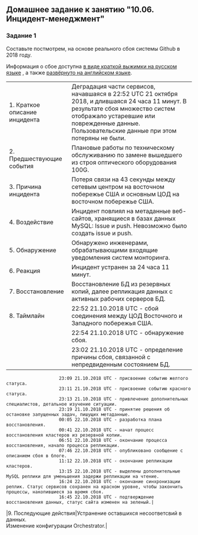 ## Домашнее задание к занятию "10.06. Инцидент-менеджмент"

### Задание 1

Составьте постмотрем, на основе реального сбоя системы Github в 2018 году.

Информация о сбое доступна [в виде краткой выжимки на русском языке](https://habr.com/ru/post/427301/) , а
также [развёрнуто на английском языке](https://github.blog/2018-10-30-oct21-post-incident-analysis/).  

|       |       |
|:-------|:-------|
|1. Краткое описание инцидента  |Деградация части сервисов, начавшаяся в 22:52 UTC 21 октября 2018, и длившаяся 24 часа 11 минут. В результате сбоя множество систем отображало устаревшие или поврежденные данные. Пользовательские данные при этом потеряны не были.|
|2. Предшествующие события  |Плановые работы по техническому обслуживанию по замене вышедшего из строя оптического оборудования 100G.|
|3. Причина инцидента  |Потеря связи на 43 секунды между сетевым центром на восточном побережье США и основным ЦОД на восточном побережье США.|
|4. Воздействие        |Инцидент повлиял на метаданные веб-сайтов, хранящиеся в базах данных MySQL: Issue и push. Невозможно было создать issue и push.|
|5. Обнаружение        |Обнаружено инженерами, обрабатывающими входящие уведомления систем монторинга.|
|6. Реакция            |Инцидент устранен за 24 часа 11 минут.|
|7. Восстановление     |Восстановление БД из резервных копий, далее репликация данных с активных рабочих серверов БД.|
|8. Таймлайн           |22:52 21.10.2018 UTC - сбой соединения между ЦОД Восточного и Западного побережья США.
                       | 22:54 21.10.2018 UTC - обнаружение сбоя.
                       | 23:02 21.10.2018 UTC - определение причины сбоя, связанной с непредвиденным состоянием БД.
                        23:09 21.10.2018 UTC - присвоение событию желтого статуса.
                        23:11 21.10.2018 UTC - присвоение событию красного статуса.
                        23:13 21.10.2018 UTC - привлечение дополнительных специалистов, детальное изучение ситуации.
                        23:19 21.10.2018 UTC - принятие решения об остановке запущенных задач, пишущих метаданные.
                        00:05 22.10.2018 UTC - разработка плана восстановления.
                        00:41 22.10.2018 UTC - начат процесс восстановления кластеров из резервной копии.
                        06:51 22.10.2018 UTC - окончание процесса восстановления, начало процесса репликации.
                        07:46 22.10.2018 UTC - опубликовано сообщение с описанием сбоя в блоге.
                        11:12 22.10.2018 UTC - окончание репликации кластеров.
                        13:15 22.10.2018 UTC - выделены дополнительные MySQL реплики для уменьшения задержи репликации на чтение.
                        16:24 22.10.2018 UTC - окончание синхронизации реплик. Статус сервисов сохранен на красном уровне, чтобы закончить процессы, накопившиеся за время сбоя.
                        16:45 22.10.2018 UTC - подтверждение восстановления данных, статус сайта изменен на зеленый.|
|9. Последующие действия|Устранение оставшихся несоответсвий в данных.  <br>Изменение конфигурации Orchestrator.|

